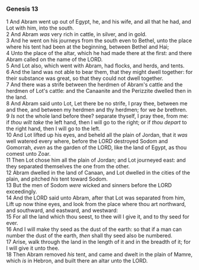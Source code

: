 ### Genesis 13

1 And Abram went up out of Egypt, he, and his wife, and all that he had, and Lot with him, into the south.  
2 And Abram *was* very rich in cattle, in silver, and in gold.  
3 And he went on his journeys from the south even to Bethel, unto the place where his tent had been at the beginning, between Bethel and Hai;  
4 Unto the place of the altar, which he had made there at the first: and there Abram called on the name of the LORD.  
5 And Lot also, which went with Abram, had flocks, and herds, and tents.  
6 And the land was not able to bear them, that they might dwell together: for their substance was great, so that they could not dwell together.  
7 And there was a strife between the herdmen of Abram's cattle and the herdmen of Lot's cattle: and the Canaanite and the Perizzite dwelled then in the land.  
8 And Abram said unto Lot, Let there be no strife, I pray thee, between me and thee, and between my herdmen and thy herdmen; for we *be* brethren.  
9 *Is* not the whole land before thee? separate thyself, I pray thee, from me: if *thou wilt take* the left hand, then I will go to the right; or if *thou depart* to the right hand, then I will go to the left.  
10 And Lot lifted up his eyes, and beheld all the plain of Jordan, that it *was* well watered every where, before the LORD destroyed Sodom and Gomorrah, *even* as the garden of the LORD, like the land of Egypt, as thou comest unto Zoar.  
11 Then Lot chose him all the plain of Jordan; and Lot journeyed east: and they separated themselves the one from the other.  
12 Abram dwelled in the land of Canaan, and Lot dwelled in the cities of the plain, and pitched *his* tent toward Sodom.  
13 But the men of Sodom *were* wicked and sinners before the LORD exceedingly.  
14 And the LORD said unto Abram, after that Lot was separated from him, Lift up now thine eyes, and look from the place where thou art northward, and southward, and eastward, and westward:  
15 For all the land which thou seest, to thee will I give it, and to thy seed for ever.  
16 And I will make thy seed as the dust of the earth: so that if a man can number the dust of the earth, *then* shall thy seed also be numbered.  
17 Arise, walk through the land in the length of it and in the breadth of it; for I will give it unto thee.  
18 Then Abram removed *his* tent, and came and dwelt in the plain of Mamre, which *is* in Hebron, and built there an altar unto the LORD.  
